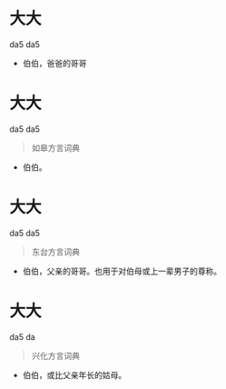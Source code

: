 # 大大
da5 da5
- 伯伯，爸爸的哥哥

# 大大
da5 da5
> 如皋方言词典
- 伯伯。

# 大大
da5 da5
> 东台方言词典
- 伯伯，父亲的哥哥。也用于对伯母或上一辈男子的尊称。

# 大大
da5 da
> 兴化方言词典
- 伯伯，或比父亲年长的姑母。
